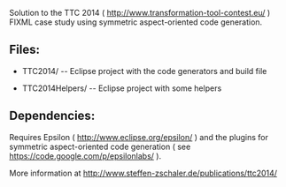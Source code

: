 Solution to the TTC 2014 ( http://www.transformation-tool-contest.eu/ ) FIXML case study using symmetric aspect-oriented code generation. 

## Files:

* TTC2014/ -- Eclipse project with the code generators and build file
  
* TTC2014Helpers/ -- Eclipse project with some helpers
  
## Dependencies:

  Requires Epsilon ( http://www.eclipse.org/epsilon/ ) and the plugins for symmetric aspect-oriented code generation ( see https://code.google.com/p/epsilonlabs/ ).


More information at http://www.steffen-zschaler.de/publications/ttc2014/
